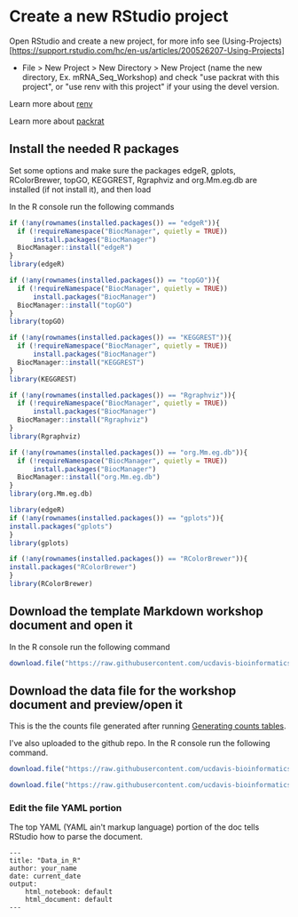
# Create a new RStudio project

Open RStudio and create a new project, for more info see (Using-Projects)[https://support.rstudio.com/hc/en-us/articles/200526207-Using-Projects]

* File > New Project > New Directory > New Project (name the new directory, Ex. mRNA_Seq_Workshop) and check "use packrat with this project", or "use renv with this project" if your using the devel version.

Learn more about [renv](https://rstudio.github.io/renv/articles/renv.html)

Learn more about [packrat](https://rstudio.github.io/packrat/)

## Install the needed R packages

Set some options and make sure the packages edgeR, gplots, RColorBrewer, topGO, KEGGREST, Rgraphviz and org.Mm.eg.db are installed (if not install it), and then load

In the R console run the following commands
```r
if (!any(rownames(installed.packages()) == "edgeR")){
  if (!requireNamespace("BiocManager", quietly = TRUE))
      install.packages("BiocManager")
  BiocManager::install("edgeR")
}
library(edgeR)

if (!any(rownames(installed.packages()) == "topGO")){
  if (!requireNamespace("BiocManager", quietly = TRUE))
      install.packages("BiocManager")
  BiocManager::install("topGO")
}
library(topGO)

if (!any(rownames(installed.packages()) == "KEGGREST")){
  if (!requireNamespace("BiocManager", quietly = TRUE))
      install.packages("BiocManager")
  BiocManager::install("KEGGREST")
}
library(KEGGREST)

if (!any(rownames(installed.packages()) == "Rgraphviz")){
  if (!requireNamespace("BiocManager", quietly = TRUE))
      install.packages("BiocManager")
  BiocManager::install("Rgraphviz")
}
library(Rgraphviz)

if (!any(rownames(installed.packages()) == "org.Mm.eg.db")){
  if (!requireNamespace("BiocManager", quietly = TRUE))
      install.packages("BiocManager")
  BiocManager::install("org.Mm.eg.db")
}
library(org.Mm.eg.db)

library(edgeR)
if (!any(rownames(installed.packages()) == "gplots")){
install.packages("gplots")
}
library(gplots)

if (!any(rownames(installed.packages()) == "RColorBrewer")){
install.packages("RColorBrewer")
}
library(RColorBrewer)
```

## Download the template Markdown workshop document and open it

In the R console run the following command

```r
download.file("https://raw.githubusercontent.com/ucdavis-bioinformatics-training/2020-mRNA_Seq_Workshop/master/data_analysis/DE_Analysis.Rmd", "DE_Analysis_mm.Rmd")
```

## Download the data file for the workshop document and preview/open it

This is the the counts file generated after running [Generating counts tables](https://ucdavis-bioinformatics-training.github.io/2020-mRNA_Seq_Workshop/data_reduction/counts).

I've also uploaded to the github repo. In the R console run the following command.
```r
download.file("https://raw.githubusercontent.com/ucdavis-bioinformatics-training/2020-mRNA_Seq_Workshop/master/datasets/rnaseq_workshop_counts_mm.txt", "rnaseq_workshop_counts_mm.txt")
```

```r
download.file("https://raw.githubusercontent.com/ucdavis-bioinformatics-training/2020-mRNA_Seq_Workshop/master/datasets/ensembl_mm_100.tsv", "ensembl_mm_100.tsv")
```

### Edit the file YAML portion

The top YAML (YAML ain't markup language) portion of the doc tells RStudio how to parse the document.

<pre><code>---
title: "Data_in_R"
author: your_name
date: current_date
output:
    html_notebook: default
    html_document: default
---</code></pre>
